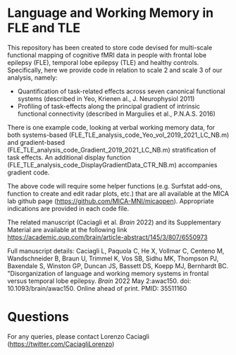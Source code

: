 # Language and Working Memory in FLE and TLE

This repository has been created to store code devised for multi-scale functional mapping of cognitive fMRI data in people with frontal lobe epilepsy (FLE), temporal lobe epilepsy (TLE) and healthy controls. Specifically, here we provide code in relation to scale 2 and scale 3 of our analysis, namely:

- Quantification of task-related effects across seven canonical functional systems (described in Yeo, Krienen al., J. Neurophysiol 2011)
- Profiling of task-effects along the principal gradient of intrinsic functional connectivity (described in Margulies et al., P.N.A.S. 2016)

There is one example code, looking at verbal working memory data, for both systems-based (FLE_TLE_analysis_code_Yeo_vol_2019_2021_LC_NB.m) and gradient-based (FLE_TLE_analysis_code_Gradient_2019_2021_LC_NB.m) stratification of task effects. An additional display function (FLE_TLE_analysis_code_DisplayGradientData_CTR_NB.m) accompanies gradient code.

The above code will require some helper functions (e.g. Surfstat add-ons, function to create and edit radar plots, etc.) that are all available at the MICA lab github page (https://github.com/MICA-MNI/micaopen). Appropriate indications are provided in each code file.

The related manuscript (Caciagli et al. _Brain_ 2022) and its Supplementary Material are available at the following link https://academic.oup.com/brain/article-abstract/145/3/807/6550973

Full manuscript details: Caciagli L, Paquola C, He X, Vollmar C, Centeno M, Wandschneider B, Braun U, Trimmel K, Vos SB, Sidhu MK, Thompson PJ, Baxendale S, Winston GP, Duncan JS, Bassett DS, Koepp MJ, Bernhardt BC. "Disorganization of language and working memory systems in frontal versus temporal lobe epilepsy. _Brain_ 2022 May 2:awac150. doi: 10.1093/brain/awac150. Online ahead of print. PMID: 35511160

# Questions

For any queries, please contact Lorenzo Caciagli (https://twitter.com/CaciagliLorenzo)

